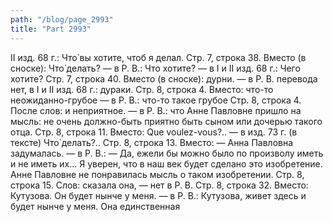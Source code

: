 ```yaml
---
path: "/blog/page_2993"
title: "Part 2993"
---
```


 II изд. 68 г.: Что̀ вы хотите, чтоб я делал.
Стр. 7, строка 38.
Вместо (в сноске): Что́ делать? — в Р. В.: Что хотите? — в I и II изд. 68 г.: Чего хотите?
Стр. 7, строка 40.
Вместо (в сноске): дурни. — в Р. В. перевода нет, в I и II изд. 68 г.: дураки.
Стр. 8, строка 4.
Вместо: что-то неожиданно-грубое — в Р. В.: что-то такое грубое
Стр. 8, строка 4.
После слов: и неприятное. — в Р. В.: что Анне Павловне пришло на мысль: не очень должно-быть приятно быть сыном или дочерью такого отца.
Стр. 8, строка 11.
Вместо: Que voulez-vous?.. — в изд. 73 г. (в тексте) Что̀ делать?..
Стр. 8, строка 13.
Вместо: — Анна Павловна задумалась. — в Р. В.: — Да, ежели бы можно было по произволу иметь и не иметь их... Я уверен, что в наш век будет сделано это изобретение.
Анне Павловне не понравилась мысль о таком изобретении.
Стр. 8, строка 15.
Слов: сказала она, — нет в Р. В.
Стр. 8, строка 32.
Вместо: Кутузова. Он будет нынче у меня. — в Р. В.: Кутузова, живет здесь и будет нынче у меня. Она единственная
